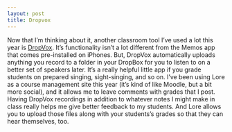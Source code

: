 ```yaml
---
layout: post
title: Dropvox
---
```


Now that I’m thinking about it, another classroom tool I’ve used a lot this year is [DropVox](https://www.google.com/url?sa=t&rct=j&q=&esrc=s&source=web&cd=1&ved=0CCIQFjAA&url=http%3A%2F%2Fwww.irradiatedsoftware.com%2Fdropvox%2F&ei=oyozVKrxEvCLsQS1uoCICQ&usg=AFQjCNENarLqy6aNKM2XjoyJilkAihA7VQ&sig2=A7gCIxnjmK1cvm-NOKLTDA&bvm=bv.76943099,d.cWc). It’s functionality isn’t a lot different from the Memos app that comes pre-installed on iPhones. But, DropVox automatically uploads anything you record to a folder in your DropBox for you to listen to on a better set of speakers later. It’s a really helpful little app if you grade students on prepared singing, sight-singing, and so on. I’ve been using Lore as a course management site this year (it’s kind of like Moodle, but a bit more social), and it allows me to leave comments with grades that I post. Having DropVox recordings in addition to whatever notes I might make in class really helps me give better feedback to my students. And Lore allows you to upload those files along with your students’s grades so that they can hear themselves, too.